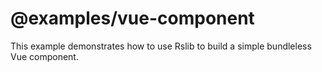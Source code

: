 # @examples/vue-component

This example demonstrates how to use Rslib to build a simple bundleless Vue component.

